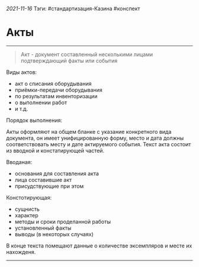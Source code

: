 *2021-11-16*
Тэги: #cтандартизация-Казина #конспект
# Акты
---

> Акт - документ составленный несколькими лицами подтверждающий факты или события

Виды актов:
- акт о списания оборудывания
- приёмки-передачи оборудывания
- по результатам инвенторизации
- о выполнении работ
- и т.д.

Порядок выполнения:

Акты оформляют на общем бланке с указание конкретного вида документа, он имеет унифицированную форму, место и дата должны соответствовать месту и дате актируемого события. Текст акта состоит из вводной и констатирующей частей.

Вводаная:
- основания для составления акта
- лица составившие акт
- присудствующие при этом

Констотирующая:
- сущнисть
- характер
- методы и сроки проделанной работы
- установленный факты
- выводы (в некоторых случаях)

В конце текста помещают данные о количестве эксемпляров и месте их нахожденя.

---